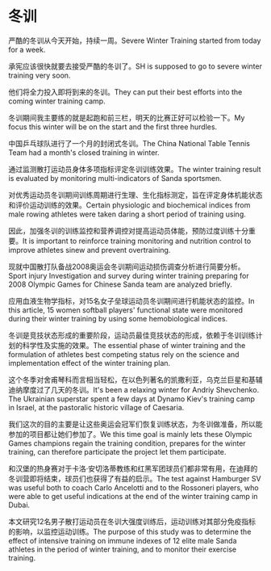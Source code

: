 # 冬训

<p><span class="chinese">严酷的冬训从今天开始，持续一周。</span><span class="english">Severe Winter Training started from today for a week.</span></p>

<p><span class="chinese">承宪应该很快就要去接受严酷的冬训了。</span><span class="english">SH is supposed to go to severe winter training very soon.</span></p>

<p><span class="chinese">他们将全力投入即将到来的冬训。</span><span class="english">They can put their best efforts into the coming winter training camp.</span></p>

<p><span class="chinese">冬训期间我主要练的就是起跑和前三栏，明天的比赛正好可以检验一下。</span><span class="english">My focus this winter will be on the start and the first three hurdles.</span></p>

<p><span class="chinese">中国乒乓球队进行了一个月的封闭式冬训。</span><span class="english">The China National Table Tennis Team had a month's closed training in winter.</span></p>

<p><span class="chinese">通过监测散打运动员身体多项指标评定冬训训练效果。</span><span class="english">The winter training result is evaluated by monitoring multi-indicators of Sanda sportsmen.</span></p>

<p><span class="chinese">对优秀运动员冬训期间训练周期进行生理、生化指标测定，旨在评定身体机能状态和评价运动训练的效果。</span><span class="english">Certain physiologic and biochemical indices from male rowing athletes were taken daring a short period of training using.</span></p>

<p><span class="chinese">因此，加强冬训的训练监控和营养调控对提高运动员体能，预防过度训练十分重要。</span><span class="english">It is important to reinforce training monitoring and nutrition control to improve athletes sinew and prevent overtraining.</span></p>

<p><span class="chinese">现就中国散打队备战2008奥运会冬训期间运动损伤调查分析进行简要分析。</span><span class="english">Sport injury Investigation and survey during winter training preparing for 2008 Olympic Games for Chinese Sanda team are analyzed briefly.</span></p>

<p><span class="chinese">应用血液生物学指标，对15名女子垒球运动员冬训期间进行机能状态的监控。</span><span class="english">In this article, 15 women softball players' functional state were monitored during their winter training by using some hemobiological indices.</span></p>

<p><span class="chinese">冬训是竞技状态形成的重要阶段，运动员最佳竞技状态的形成，依赖于冬训训练计划的科学性及实施的效果。</span><span class="english">The essential phase of winter training and the formulation of athletes best competing status rely on the science and implementation effect of the winter training plan.</span></p>

<p><span class="chinese">这个冬季对舍甫琴科而言相当轻松，在以色列著名的凯撒利亚，乌克兰巨星和基辅迪纳摩度过了几天的冬训。</span><span class="english">It's been a relaxing winter for Andriy Shevchenko. The Ukrainian superstar spent a few days at Dynamo Kiev's training camp in Israel, at the pastoralic historic village of Caesaria.</span></p>

<p><span class="chinese">我们这次的目的主要是让这些奥运会冠军们恢复训练状态，为冬训做准备，所以能参加的项目都让她们参加了。</span><span class="english">We this time goal is mainly lets these Olympic Games champions regain the training condition, prepares for the winter training, can therefore participate the project let them participate.</span></p>

<p><span class="chinese">和汉堡的热身赛对于卡洛·安切洛蒂教练和红黑军团球员们都非常有用，在迪拜的冬训营即将结束，球员们也获得了有益的启示。</span><span class="english">The test against Hamburger SV was useful both to coach Carlo Ancelotti and to the Rossoneri players, who were able to get useful indications at the end of the winter training camp in Dubai.</span></p>

<p><span class="chinese">本文研究12名男子散打运动员在冬训大强度训练后，运动训练对其部分免疫指标的影响，以监控运动训练。</span><span class="english">The purpose of this study was to determine the effect of intensive training on immune indexes of 12 elite male Sanda athletes in the period of winter training, and to monitor their exercise training.</span></p>

